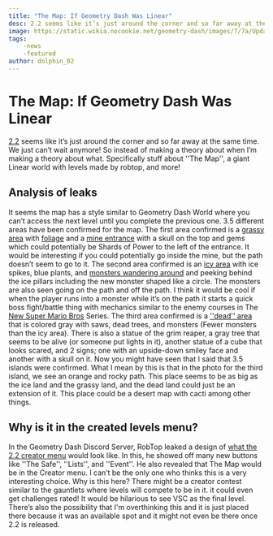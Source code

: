 ```yaml
---
title: "The Map: If Geometry Dash Was Linear"
desc: 2.2 seems like it’s just around the corner and so far away at the same time. We just can’t wait anymore! So instead of making a theory about when I’m making a theory about what. Specifically stuff about "The Map", a giant Linear world with levels made by robtop, and more!
image: https://static.wikia.nocookie.net/geometry-dash/images/7/7a/Update2.2MapPreview06.jpg/revision/latest
tags: 
    -news
    -featured
author: dolphin_02
---
```


# The Map: If Geometry Dash Was Linear
[2.2](https://geometry-dash.fandom.com/wiki/Update_2.2) seems like it’s just around the corner and so far away at the same time. We just can’t wait anymore! So instead of making a theory about when I’m making a theory about what. Specifically stuff about ''The Map'', a giant Linear world with levels made by robtop, and more!

## Analysis of leaks
It seems the map has a style similar to Geometry Dash World where you can’t access the next level until you complete the previous one. 3.5 different areas have been confirmed for the map. 
The first area confirmed is a [grassy area](https://geometry-dash.fandom.com/wiki/Update_2.2?file=Update2.2MapPreview01.png)  with [foliage](https://geometry-dash.fandom.com/wiki/Update_2.2?file=Update2.2MapPreview02.png) and a [mine entrance](https://geometry-dash.fandom.com/wiki/Update_2.2?file=Update2.2MapPreview03.png) with a skull on the top and gems which could potentially be Shards of Power to the left of the entrance. It would be interesting if you could potentially go inside the mine, but the path doesn’t seem to go to it. 
The second area confirmed is an [icy area](https://geometry-dash.fandom.com/wiki/Update_2.2?file=Update2.2MapPreview04.png) with ice spikes, blue plants, and [monsters wandering around](https://discordapp.com/channels/398627612299362304/398627612299362306/938826494023721070) and peeking behind the ice pillars including the new monster shaped like a circle. The monsters are also seen going on the path and off the path. I think it would be cool if when the player runs into a monster while it’s on the path it starts a quick boss fight/battle thing with mechanics similar to the enemy courses in The [New Super Mario Bros](https://www.mariowiki.com/Enemy_Course) Series. 
The third area confirmed is a [''dead'' area](https://geometry-dash.fandom.com/wiki/Update_2.2?file=Update2.2MapPreview06.jpg) that is colored gray with saws, dead trees, and monsters (Fewer monsters than the icy area). There is also a statue of the grim reaper, a gray tree that seems to be alive (or someone put lights in it), another statue of a cube that looks scared, and 2 signs; one with an upside-down smiley face and another with a skull on it.
Now you might have seen that I said that 3.5 islands were confirmed. What I mean by this is that in the photo for the third island, we see an orange and rocky path. This place seems to be as big as the ice land and the grassy land, and the dead land could just be an extension of it. This place could be a desert map with cacti among other things.

## Why is it in the created levels menu?
In the Geometry Dash Discord Server, RobTop leaked a design of [what the 2.2 creator menu](https://discordapp.com/channels/398627612299362304/398627612299362306/938823015519637524) would look like. In this, he showed off many new buttons like ''The Safe'', ''Lists'', and ''Event''. He also revealed that The Map would be in the Creator menu. I can’t be the only one who thinks this is a very interesting choice. Why is this here? There might be a creator contest similar to the gauntlets where levels will compete to be in it. it could even get challenges rated! It would be hilarious to see VSC as the final level. There’s also the possibility that I'm overthinking this and it is just placed there because it was an available spot and it might not even be there once 2.2 is released. 

